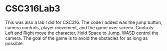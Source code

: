 # CSC316Lab3
This was also a lab I did for CSC316. The code I added was the jump button, camera controls, player movement, and the game over screen.
Controls:
    Left and Right move the character,
    Hold Space to Jump,
    WASD control the camera.
The goal of the game is to avoid the obstacles for as long as possible. 
